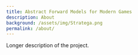 ```yaml
---
title: Abstract Forward Models for Modern Games
description: About
background: /assets/img/Stratega.png
permalink: /about/
---
```


Longer description of the project.
